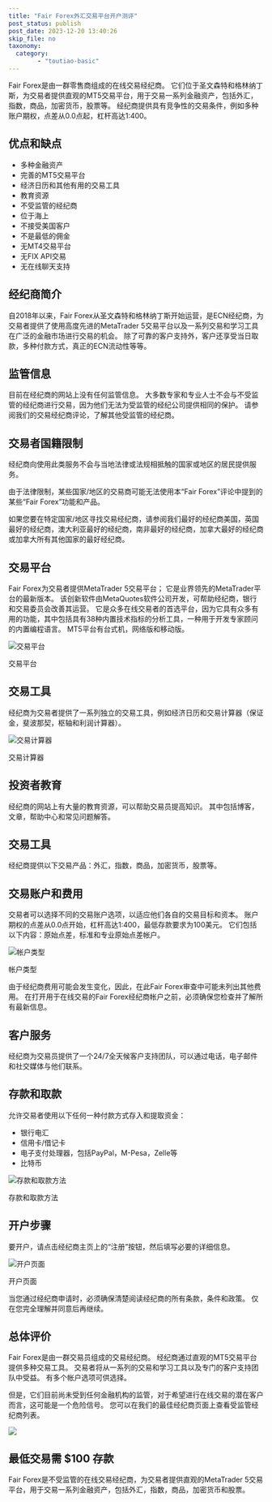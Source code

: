 ```yaml
---
title: "Fair Forex外汇交易平台开户测评"
post_status: publish
post_date: 2023-12-20 13:40:26
skip_file: no
taxonomy:
  category:
        - "toutiao-basic"
---
```


Fair Forex是由一群零售商组成的在线交易经纪商。 它们位于圣文森特和格林纳丁斯，为交易者提供直观的MT5交易平台，用于交易一系列金融资产，包括外汇，指数，商品，加密货币，股票等。 经纪商提供具有竞争性的交易条件，例如多种账户期权，点差从0.0点起，杠杆高达1:400。

## 优点和缺点

- 多种金融资产
- 完善的MT5交易平台
- 经济日历和其他有用的交易工具
- 教育资源
- 不受监管的经纪商
- 位于海上
- 不接受美国客户
- 不是最低的佣金
- 无MT4交易平台
- 无FIX API交易
- 无在线聊天支持

## 经纪商简介

自2018年以来，Fair Forex从圣文森特和格林纳丁斯开始运营，是ECN经纪商，为交易者提供了使用高度先进的MetaTrader 5交易平台以及一系列交易和学习工具在广泛的金融市场进行交易的机会。 除了可靠的客户支持外，客户还享受当日取款，多种付款方式，真正的ECN流动性等等。

## 监管信息

目前在经纪商的网站上没有任何监管信息。 大多数专家和专业人士不会与不受监管的经纪商进行交易，因为他们无法为受监管的经纪公司提供相同的保护。 请参阅我们的交易经纪商评论，了解其他受监管的经纪商。

## 交易者国籍限制

经纪商向使用此类服务​​不会与当地法律或法规相抵触的国家或地区的居民提供服务。

由于法律限制，某些国家/地区的交易商可能无法使用本“Fair Forex”评论中提到的某些“Fair Forex”功能和产品。

如果您要在特定国家/地区寻找交易经纪商，请参阅我们最好的经纪商美国，英国最好的经纪商，澳大利亚最好的经纪商，南非最好的经纪商，加拿大最好的经纪商或加拿大所有其他国家的最好经纪商。

## 交易平台

Fair Forex为交易者提供MetaTrader 5交易平台； 它是业界领先的MetaTrader平台的最新版本。 该创新软件由MetaQuotes软件公司开发，可帮助经纪商，银行和交易委员会改善其运营。 它是众多在线交易者的首选平台，因为它具有众多有用的功能，其中包括具有38种内置技术指标的分析工具，一种用于开发专家顾问的内置编程语言。 MT5平台有台式机，网络版和移动版。

![交易平台](https://cdn.fendou.la/funstoutiao/2020/11/Fair-Forex-Review-Trading-Platform-.jpg "交易平台")

交易平台

## 交易工具

经纪商为交易者提供了一系列独立的交易工具，例如经济日历和交易计算器（保证金，斐波那契，枢轴和利润计算器）。

![交易计算器](https://cdn.fendou.la/funstoutiao/2020/11/Fair-Forex-Review-Trading-Calculator-.jpg "交易计算器")

交易计算器

## 投资者教育

经纪商的网站上有大量的教育资源，可以帮助交易员提高知识。 其中包括博客，文章，帮助中心和常见问题解答。

## 交易工具

经纪商提供以下交易产品：外汇，指数，商品，加密货币，股票等。

## 交易账户和费用

交易者可以选择不同的交易账户选项，以适应他们各自的交易目标和资本。 账户期权的点差从0.0点开始，杠杆高达1:400，最低存款要求为100美元。 它们包括以下内容：原始点差，标准和专业原始点差帐户。

![帐户类型](https://cdn.fendou.la/funstoutiao/2020/11/Fair-Forex-Review-Account-Types-754x1024.jpg "帐户类型")

帐户类型

由于经纪商费用可能会发生变化，因此，在此Fair Forex审查中可能未列出其他费用。 在打开用于在线交易的Fair Forex经纪商帐户之前，必须确保您检查并了解所有最新信息。

## 客户服务

经纪商为交易员提供了一个24/7全天候客户支持团队，可以通过电话，电子邮件和社交媒体与他们联系。

## 存款和取款

允许交易者使用以下任何一种付款方式存入和提取资金：

- 银行电汇
- 信用卡/借记卡
- 电子支付处理器，包括PayPal，M-Pesa，Zelle等
- 比特币

![存款和取款方法](https://cdn.fendou.la/funstoutiao/2020/11/Fair-Forex-Review-Deposit-and-Withdrawal-Methods-.jpg "存款和取款方法")

存款和取款方法

## 开户步骤

要开户，请点击经纪商主页上的“注册”按钮，然后填写必要的详细信息。

![开户页面](https://cdn.fendou.la/funstoutiao/2020/11/Fair-Forex-Review-Account-Opening-Page-.jpg "开户页面")

开户页面

当您通过经纪商申请时，必须确保清楚阅读经纪商的所有条款，条件和政策。 仅在您完全理解并同意后再继续。

## 总体评价

Fair Forex是由一群交易员组成的交易经纪商。 经纪商通过直观的MT5交易平台提供多种交易工具。 交易者将从一系列的交易和学习工具以及专门的客户支持团队中受益。 有多个帐户选项可供选择。

但是，它们目前尚未受到任何金融机构的监管，对于希望进行在线交易的潜在客户而言，这可能是一个危险信号。 您可以在我们的最佳经纪商页面上查看受监管经纪商列表。

![](https://cdn.fendou.la/funstoutiao/2020/11/Fair-Forex-Logo.png)

## 最低交易需 $100 存款

Fair Forex是不受监管的在线交易经纪商，为交易者提供直观的MetaTrader 5交易平台，用于交易一系列金融资产，包括外汇，指数，商品，加密货币和股票。
